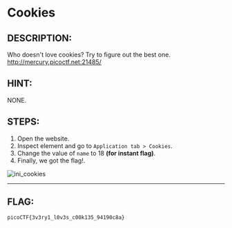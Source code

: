 # Cookies
## DESCRIPTION:
Who doesn't love cookies? Try to figure out the best one. http://mercury.picoctf.net:21485/
## HINT:
NONE.
## STEPS:
1. Open the website.
2. Inspect element and go to `Application tab > Cookies`.
3. Change the value of `name` to 18 **(for instant flag)**.
4. Finally, we got the flag!.

![ini_cookies](https://user-images.githubusercontent.com/89120989/173222852-270b5268-79c2-4a42-a2e0-0abcace8b488.png)


---


## FLAG:
```
picoCTF{3v3ry1_l0v3s_c00k135_94190c8a}
```
